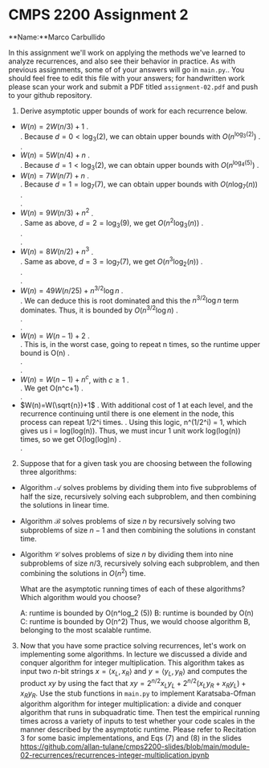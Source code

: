 # CMPS 2200 Assignment 2

**Name:**Marco Carbullido

In this assignment we'll work on applying the methods we've learned to analyze recurrences, and also see their behavior
in practice. As with previous
assignments, some of of your answers will go in `main.py`.. You
should feel free to edit this file with your answers; for handwritten
work please scan your work and submit a PDF titled `assignment-02.pdf`
and push to your github repository.


1. Derive asymptotic upper bounds of work for each recurrence below.
  * $W(n)=2W(n/3)+1$
.  
.  Because $d = 0 < \log_3(2)$, we can obtain upper bounds with $O(n^{\log_3(2)})$
.  
.  
  * $W(n)=5W(n/4)+n$
.  
.  Because $d = 1 < \log_3(2)$, we can obtain upper bounds with $O(n^{\log_4(5)})$
.  
  * $W(n)=7W(n/7)+n$
.  
.  Because $d = 1 = \log_7(7)$, we can obtain upper bounds with $O(n{\log_7(n)})$
.  
.  
  * $W(n)=9W(n/3)+n^2$
.  
.  Same as above, $d = 2 = \log_3(9)$, we get $O(n^2{\log_3(n)})$
.  
.  
.  
  * $W(n)=8W(n/2)+n^3$
.  
.  Same as above, $d = 3 = \log_7(7)$, we get $O(n^3{\log_2(n)})$
.  
.  
.  
  * $W(n)=49W(n/25)+n^{3/2}\log n$
.  
.  We can deduce this is root dominated and this the $n^{3/2}\log n$ term dominates. Thus, it is bounded by $O(n^{3/2}\log n)$
.  
.  
.  
  * $W(n)=W(n-1)+2$
.  
.  This is, in the worst case, going to repeat n times, so the runtime upper bound is O(n)
.  
.  
.  
  * $W(n)= W(n-1)+n^c$, with $c\geq 1$
.  
.  We get O(n^c+1)
.  
.  
  * $W(n)=W(\sqrt{n})+1$
.  With additional cost of 1 at each level, and the recurrence continuing until there is one element in the node, this process can repeat 1/2^i times.
.  Using this logic, n^(1/2^i) = 1, which gives us i = log(log(n)). Thus, we must incur 1 unit work log(log(n)) times, so we get O(log(log)n)
.  
.  


2. Suppose that for a given task you are choosing between the following three algorithms:

  * Algorithm $\mathcal{A}$ solves problems by dividing them into
      five subproblems of half the size, recursively solving each
      subproblem, and then combining the solutions in linear time.
    
  * Algorithm $\mathcal{B}$ solves problems of size $n$ by
      recursively solving two subproblems of size $n-1$ and then
      combining the solutions in constant time.
    
  * Algorithm $\mathcal{C}$ solves problems of size $n$ by dividing
      them into nine subproblems of size $n/3$, recursively solving
      each subproblem, and then combining the solutions in $O(n^2)$
      time.

    What are the asymptotic running times of each of these algorithms?
    Which algorithm would you choose?

    A: runtime is bounded by O(n^log_2 (5))
    B: runtime is bounded by O(n)
    C: runtime is bounded by O(n^2)
    Thus, we would choose algorithm B, belonging to the most scalable runtime.


3. Now that you have some practice solving recurrences, let's work on
  implementing some algorithms. In lecture we discussed a divide and
  conquer algorithm for integer multiplication. This algorithm takes
  as input two $n$-bit strings $x = \langle x_L, x_R\rangle$ and
  $y=\langle y_L, y_R\rangle$ and computes the product $xy$ by using
  the fact that $xy = 2^{n/2}x_Ly_L + 2^{n/2}(x_Ly_R+x_Ry_L) +
  x_Ry_R.$ Use the
  stub functions in `main.py` to implement Karatsaba-Ofman algorithm algorithm for integer
  multiplication: a divide and conquer algorithm that runs in
  subquadratic time. Then test the empirical running times across a
  variety of inputs to test whether your code scales in the manner
  described by the asymptotic runtime. Please refer to Recitation 3 for some basic implementations, and Eqs (7) and (8) in the slides https://github.com/allan-tulane/cmps2200-slides/blob/main/module-02-recurrences/recurrences-integer-multiplication.ipynb
 
 


